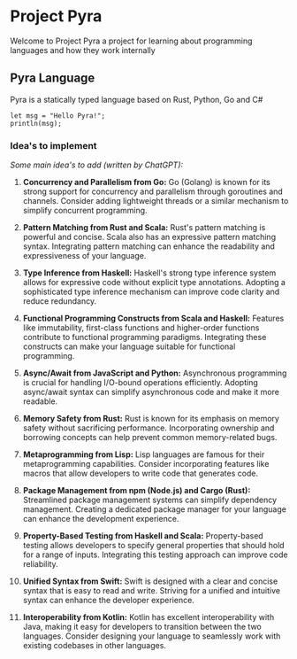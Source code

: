 # Project Pyra
Welcome to Project Pyra a project for 
learning about programming languages and how they work internally

## Pyra Language
Pyra is a statically typed language based on Rust, Python, Go and C#

```pyra
let msg = "Hello Pyra!";
println(msg);
```


### Idea's to implement

_Some main idea's to add (written by ChatGPT):_

1. **Concurrency and Parallelism from Go:** Go (Golang) is known for its strong 
support for concurrency and parallelism through goroutines and channels. 
Consider adding lightweight threads or a similar mechanism to simplify 
concurrent programming.

2. **Pattern Matching from Rust and Scala:** Rust's pattern matching is powerful and 
concise. Scala also has an expressive pattern matching syntax. 
Integrating pattern matching can enhance the readability and 
expressiveness of your language.

3. **Type Inference from Haskell:** Haskell's strong type inference system allows for 
expressive code without explicit type annotations. Adopting a sophisticated 
type inference mechanism can improve code clarity and reduce redundancy.

4. **Functional Programming Constructs from Scala and Haskell:** Features like 
immutability, first-class functions and higher-order functions 
contribute to functional programming paradigms.
Integrating these constructs can make your language suitable for functional programming.

5. **Async/Await from JavaScript and Python:** Asynchronous programming is crucial for 
handling I/O-bound operations efficiently. Adopting async/await syntax can simplify 
asynchronous code and make it more readable.

6. **Memory Safety from Rust:** Rust is known for its emphasis on memory safety 
without sacrificing performance. 
Incorporating ownership and borrowing concepts can help prevent common 
memory-related bugs.

7. **Metaprogramming from Lisp:** Lisp languages are famous for their 
metaprogramming capabilities. Consider incorporating features 
like macros that allow developers to write code that generates code.

8. **Package Management from npm (Node.js) and Cargo (Rust):** 
Streamlined package management systems can simplify dependency management. 
Creating a dedicated package manager for your language can enhance 
the development experience.

9. **Property-Based Testing from Haskell and Scala:** Property-based testing 
allows developers to specify general properties that should 
hold for a range of inputs. Integrating this testing approach can 
improve code reliability.

10. **Unified Syntax from Swift:** Swift is designed with a clear 
and concise syntax that is easy to read and write. 
Striving for a unified and intuitive syntax can enhance the developer experience.

11. **Interoperability from Kotlin:** Kotlin has excellent interoperability with Java, 
making it easy for developers to transition between the two languages.
Consider designing your language to seamlessly work with 
existing codebases in other languages.